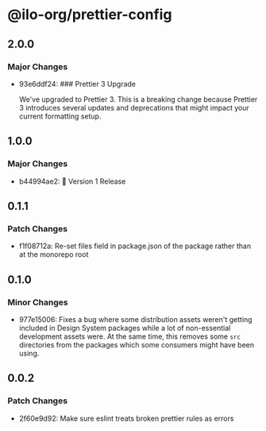 # @ilo-org/prettier-config

## 2.0.0

### Major Changes

- 93e6ddf24: ### Prettier 3 Upgrade

  We've upgraded to Prettier 3. This is a breaking change because Prettier 3 introduces several updates and deprecations that might impact your current formatting setup.

## 1.0.0

### Major Changes

- b44994ae2: 🎉 Version 1 Release

## 0.1.1

### Patch Changes

- f1f08712a: Re-set files field in package.json of the package rather than at the monorepo root

## 0.1.0

### Minor Changes

- 977e15006: Fixes a bug where some distribution assets weren't getting included in Design System packages while a lot of non-essential development assets were. At the same time, this removes some `src` directories from the packages which some consumers might have been using.

## 0.0.2

### Patch Changes

- 2f60e9d92: Make sure eslint treats broken prettier rules as errors
